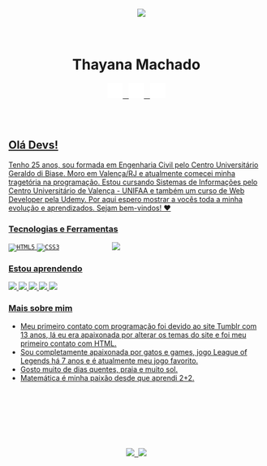 <img align="right" width="250px" style="margin-top:-20px" src="https://i.ibb.co/BBWTwQ5/IMG-1466-removebg-preview-removebg-preview.png">

<br>
<br>

 
<h1 align="center">Thayana Machado</h1>

<div align="center" >

<a href="https://www.instagram.com/thayanamachado_/" target="_blank"><img  alt="Instagram" width="30px" src="https://github.com/Aakarsh-B/trying-repos/blob/master/insta.svg" /> &nbsp;
<a href="https://twitter.com/thaymrz" target="_blank"><img  alt="Twitter" width="30px" src="https://github.com/Aakarsh-B/trying-repos/blob/master/twitter.svg" /> &nbsp;
<a href="https://www.linkedin.com/in/thayana-machado-101264149/" target="_blank"><img  alt="LinkedIn" width="30px" src="https://github.com/Aakarsh-B/trying-repos/blob/master/linkedin.svg" />

</div>

<br>
<br>

## Olá Devs!

Tenho 25 anos, sou formada em Engenharia Civil pelo Centro Universitário Geraldo di Biase. Moro em Valença/RJ e atualmente comecei minha tragetória na programação.
Estou cursando Sistemas de Informações pelo Centro Universitário de Valença - UNIFAA e também um curso de Web Developer pela Udemy. Por aqui espero mostrar a vocês toda a minha evolução e aprendizados. Sejam bem-vindos! ❤
<br>

<div>

### Tecnologias e Ferramentas 

<img width="300px" align="right" src="https://i.ibb.co/Gv4mkqn/IMG-1469-removebg-preview.png">
<code><img width="40px" src="https://cdn.jsdelivr.net/gh/devicons/devicon/icons/html5/html5-original-wordmark.svg" title = "HTML5"/></code>
<code><img width="40px" src="https://cdn.jsdelivr.net/gh/devicons/devicon/icons/css3/css3-original-wordmark.svg" title = "CSS3"/></code>
<br>

### Estou aprendendo

<code><img width="40px" src="https://cdn.jsdelivr.net/gh/devicons/devicon/icons/sass/sass-original.svg"></code>
<code><img width="40px" src="https://cdn.jsdelivr.net/gh/devicons/devicon/icons/bootstrap/bootstrap-original.svg"></code>
<code><img width="40px" src="https://cdn.jsdelivr.net/gh/devicons/devicon/icons/javascript/javascript-original.svg"></code>
<code><img width="40px" src="https://cdn.jsdelivr.net/gh/devicons/devicon/icons/mysql/mysql-original.svg"></code>
<code><img width="40px" src="https://cdn.jsdelivr.net/gh/devicons/devicon/icons/php/php-original.svg"></code>
 <br>
###  Mais sobre mim 


-  Meu primeiro contato com programação foi devido ao site Tumblr com 13 anos, lá eu era apaixonada por alterar os temas do site e foi meu primeiro contato com HTML.
-  Sou completamente apaixonada por gatos e games, jogo League of Legends há 7 anos e é atualmente meu jogo favorito.
-  Gosto muito de dias quentes, praia e muito sol. 
-  Matemática é minha paixão desde que aprendi 2+2.
<br>
 <br>
 <br>
<br>
<br>
<br>
</div>



<p align="center">
<a href="https://github.com/thayanamr">
  <img height="120em" src="https://github-readme-stats-eight-theta.vercel.app/api?username=thayanamr&show_icons=true&theme=algolia&include_all_commits=true&count_private=true"/>&nbsp;
  <img height="120em" src="https://github-readme-stats-eight-theta.vercel.app/api/top-langs/?username=thayanamr&layout=compact&langs_count=8&theme=algolia"/>
</a>
</p>




